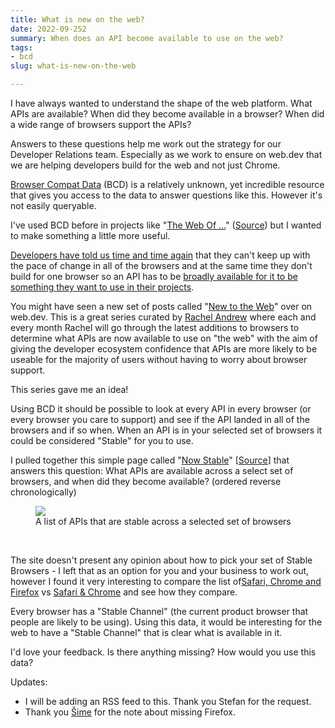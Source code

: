 ```yaml
---
title: What is new on the web?
date: 2022-09-252
summary: When does an API become available to use on the web?
tags:
- bcd
slug: what-is-new-on-the-web

---
```

I have always wanted to understand the shape of the web platform. What APIs are available? When did they become available in a browser? When did a wide range of browsers support the APIs?

Answers to these questions help me work out the strategy for our Developer Relations team. Especially as we work to ensure on web.dev that we are helping developers build for the web and not just Chrome.

[Browser Compat Data](https://paul.kinlan.me/bcd-a-hidden-web-compat-gem/) (BCD) is a relatively unknown, yet incredible resource that gives you access to the data to answer questions like this. However it's not easily queryable.

I've used BCD before in projects like "[The Web Of ...](https://the-web-of.glitch.me/)" ([Source](https://github.com/PaulKinlan/the-web-of)) but I wanted to make something a little more useful.

[Developers have told us time and time again](https://paul.kinlan.me/top-web-developer-pain-points-in-2021/) that they can't keep up with the pace of change in all of the browsers and at the same time they don't build for one browser so an API has to be [broadly available for it to be something they want to use in their projects](https://paul.kinlan.me/thinking-about-developer-satisfaction-and-web-developers/).

You might have seen a new set of posts called "[New to the Web](https://web.dev/tags/new-to-the-web/)" over on web.dev. This is a great series curated by [Rachel Andrew](https://rachelandrew.co.uk/) where each and every month Rachel will go through the latest additions to browsers to determine what APIs are now available to use on "the web" with the aim of giving the developer ecosystem confidence that APIs are more likely to be useable for the majority of users without having to worry about browser support.

This series gave me an idea\!

Using BCD it should be possible to look at every API in every browser (or every browser you care to support) and see if the API landed in all of the browsers and if so when. When an API is in your selected set of browsers it could be considered "Stable" for you to use.

I pulled together this simple page called "[Now Stable](https://time-to-stable.deno.dev/when-stable?browser-chrome=onbrowser-safari=on&browser-firefox=on&feature-api=on&amp;feature-css=on&feature-html=on&feature-javascript=on)" [[Source](https://github.com/PaulKinlan/time-to-stable)] that answers this question: What APIs are available across a select set of browsers, and when did they become available? (ordered reverse chronologically)

<figure><img src="/images/screen-shot-2022-09-09-at-23.36.34.png" /><figcaption>A list of APIs that are stable across a selected set of browsers</figcaption></figure>

&nbsp;

The site doesn't present any opinion about how to pick your set of Stable Browsers - I left that as an option for you and your business to work out, however I found it very interesting to compare the list of[Safari, Chrome and Firefox](https://time-to-stable.deno.dev/when-stable?browser-chrome=on&browser-safari=on&browser-firefox=on&feature-api=on&feature-css=on&feature-html=on&feature-javascript=on) vs [Safari & Chrome](https://time-to-stable.deno.dev/when-stable?browser-chrome=on&browser-safari=on&browser-firefox=on&feature-api=on&amp;feature-css=on&feature-html=on&amp;feature-javascript=on) and see how they compare.

Every browser has a "Stable Channel" (the current product browser that people are likely to be using). Using this data, it would be interesting for the web to have a "Stable Channel" that is clear what is available in it.

I'd love your feedback. Is there anything missing? How would you use this data?

Updates:

* I will be adding an RSS feed to this. Thank you Stefan for the request.
* Thank you [Šime](https://twitter.com/simevidas/status/1568395613472972800) for the note about missing Firefox.
